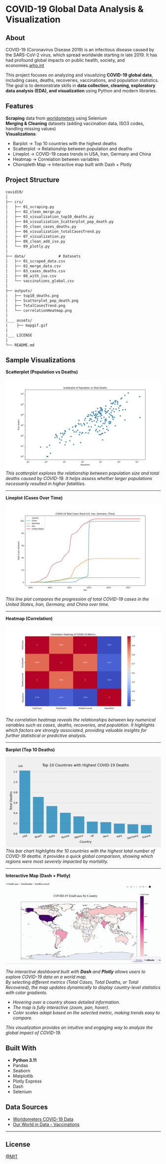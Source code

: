 # COVID-19 Global Data Analysis & Visualization  

## About  

COVID-19 (Coronavirus Disease 2019) is an infectious disease caused by the SARS-CoV-2 virus, which spread worldwide starting in late 2019. It has had profound global impacts on public health, society, and economies.[who.int](https://www.who.int/health-topics/coronavirus#tab=tab_1) 

This project focuses on analyzing and visualizing **COVID-19 global data**, including cases, deaths, recoveries, vaccinations, and population statistics. The goal is to demonstrate skills in **data collection, cleaning, exploratory data analysis (EDA), and visualization** using Python and modern libraries.  



## Features  

 **Scraping** data from [worldometers](https://www.worldometers.info/) using Selenium  
 **Merging & Cleaning** datasets (adding vaccination data, ISO3 codes, handling missing values)  
**Visualizations**:  
- Barplot → Top 10 countries with the highest deaths  
- Scatterplot → Relationship between population and deaths  
- Lineplot → COVID-19 cases trends in USA, Iran, Germany and China  
- Heatmap → Correlation between variables  
- Choropleth Map → Interactive map built with Dash + Plotly  



## Project Structure  

```
covid19/
│
├── crs/                
│   ├── 01_scraping.py
│   ├── 02_clean_merge.py
│   ├── 03_visualization_top10_deaths.py
│   ├── 04_visualization_Scatterplot_pop_death.py
│   ├── 05_clean_cases_deaths.py
│   ├── 06_visualization_totalCasesTrend.py
│   ├── 07_visualization.py
│   ├── 08_clean_add_iso.py
│   └── 09_plotly.py
│
├── data/               # Datasets
│   ├── 01_scraped_data.csv
│   ├── 02_merge_data.csv
│   ├── 03_cases_deaths.csv
│   ├── 08_with_iso.csv
│   └── vaccinations_global.csv
│
├── outputs/            
│   ├── top10_deaths.png
│   ├── Scatterplot_pop_death.png
│   ├── TotalCasesTrend.png
│   └── correlationHeatmap.png
│
|___ assets/
|    ├── mapgif.gif
|
|___ LICENSE
|
└── README.md

```



## Sample Visualizations  
**Scatterplot (Population vs Deaths)**  

![Scatter](outputs/Scatterplot_pop_death.png)
*This scatterplot explores the relationship between population size and total deaths caused by COVID-19. It helps assess whether larger populations necessarily resulted in higher fatalities.*  

---

**Lineplot (Cases Over Time)**

![Lineplot](outputs/TotalCasesTrend.png)
*This line plot compares the progression of total COVID-19 cases in the United States, Iran, Germany, and China over time.*

---

**Heatmap (Correlation)**

![Heatmap](outputs/correlationHeatmap.png) 
*The correlation heatmap reveals the relationships between key numerical variables such as cases, deaths, recoveries, and population. It highlights which factors are strongly associated, providing valuable insights for further statistical or predictive analysis.*

---
**Barplot (Top 10 Deaths)** 

![Top10Deaths](outputs/top10_deaths.png) 
*This bar chart highlights the 10 countries with the highest total number of COVID-19 deaths. It provides a quick global comparison, showing which regions were most severely impacted by mortality.* 

---
**Interactive Map (Dash + Plotly)**

![watch video](assets/mapgif.gif)

*The interactive dashboard built with **Dash** and **Plotly** allows users to explore COVID-19 data on a world map.*  
*By selecting different metrics (Total Cases, Total Deaths, or Total Recovered), the map updates dynamically to display country-level statistics with color gradients.*  

- *Hovering over a country shows detailed information.*  
- *The map is fully interactive (zoom, pan, hover).*  
- *Color scales adapt based on the selected metric, making trends easy to compare.* 

*This visualization provides an intuitive and engaging way to analyze the global impact of COVID-19.* 



## Built With  

- **Python 3.11**  
- Pandas  
- Seaborn  
- Matplotlib  
- Plotly Express  
- Dash  
- Selenium  



## Data Sources  

- [Worldometers COVID-19 Data](https://www.worldometers.info/coronavirus/)  
- [Our World in Data - Vaccinations](https://ourworldindata.org/covid-vaccinations)  

---

## License 

[@MIT](LICENSE)